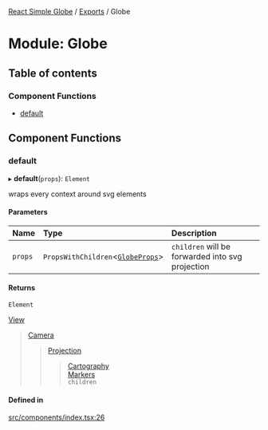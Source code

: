[React Simple Globe](../README.md) / [Exports](../modules.md) / Globe

# Module: Globe

## Table of contents

### Component Functions

- [default](Globe.md#default)

## Component Functions

### default

▸ **default**(`props`): `Element`

wraps every context around svg elements

#### Parameters

| Name | Type | Description |
| :------ | :------ | :------ |
| `props` | `PropsWithChildren`<[`GlobeProps`](../interfaces/Globe_Types.GlobeProps.md)\> | `children` will be forwarded into svg projection |

#### Returns

`Element`

[View](Globe.md)
>[Camera](Globe.md)
>>[Projection](Globe.md)
>>>[Cartography](Globe.md)\
>>>[Markers](Globe.md)\
>>>`children`

#### Defined in

[src/components/index.tsx:26](https://github.com/Gaushao/d3-react-globe/blob/4f7a1a2/src/components/index.tsx#L26)
